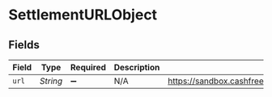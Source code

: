 # SettlementURLObject


## Fields

| Field                                                                                  | Type                                                                                   | Required                                                                               | Description                                                                            | Example                                                                                |
| -------------------------------------------------------------------------------------- | -------------------------------------------------------------------------------------- | -------------------------------------------------------------------------------------- | -------------------------------------------------------------------------------------- | -------------------------------------------------------------------------------------- |
| `url`                                                                                  | *String*                                                                               | :heavy_minus_sign:                                                                     | N/A                                                                                    | https://sandbox.cashfree.com/pg/orders/order_271vovQ3PTZAx3fDI0xtZbC4jkPET/settlements |